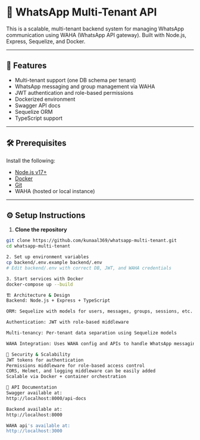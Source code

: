 # 📱 WhatsApp Multi-Tenant API

This is a scalable, multi-tenant backend system for managing WhatsApp communication using WAHA (WhatsApp API gateway). Built with Node.js, Express, Sequelize, and Docker.

---

## 🚀 Features

- Multi-tenant support (one DB schema per tenant)
- WhatsApp messaging and group management via WAHA
- JWT authentication and role-based permissions
- Dockerized environment
- Swagger API docs
- Sequelize ORM
- TypeScript support

---

## 🛠 Prerequisites

Install the following:

- [Node.js v17+](https://nodejs.org/)
- [Docker](https://www.docker.com/)
- [Git](https://git-scm.com/)
- WAHA (hosted or local instance)

---

## ⚙️ Setup Instructions

1. **Clone the repository**
```bash
git clone https://github.com/kunaal369/whatsapp-multi-tenant.git
cd whatsapp-multi-tenant

2. Set up environment variables
cp backend/.env.example backend/.env
# Edit backend/.env with correct DB, JWT, and WAHA credentials

3. Start services with Docker
docker-compose up --build

🏗 Architecture & Design
Backend: Node.js + Express + TypeScript

ORM: Sequelize with models for users, messages, groups, sessions, etc.

Authentication: JWT with role-based middleware

Multi-tenancy: Per-tenant data separation using Sequelize models

WAHA Integration: Uses WAHA config and APIs to handle WhatsApp messaging

🔐 Security & Scalability
JWT tokens for authentication
Permissions middleware for role-based access control
CORS, Helmet, and logging middleware can be easily added
Scalable via Docker + container orchestration

📑 API Documentation
Swagger available at:
http://localhost:8000/api-docs

Backend available at:
http://localhost:8000

WAHA api's available at:
http://localhost:3000
